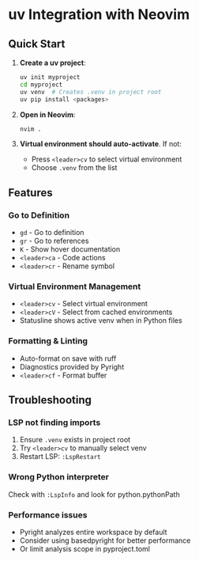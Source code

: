 # uv Integration with Neovim

## Quick Start

1. **Create a uv project**:
   ```bash
   uv init myproject
   cd myproject
   uv venv  # Creates .venv in project root
   uv pip install <packages>
   ```

2. **Open in Neovim**:
   ```bash
   nvim .
   ```

3. **Virtual environment should auto-activate**. If not:
   - Press `<leader>cv` to select virtual environment
   - Choose `.venv` from the list

## Features

### Go to Definition
- `gd` - Go to definition
- `gr` - Go to references
- `K` - Show hover documentation
- `<leader>ca` - Code actions
- `<leader>cr` - Rename symbol

### Virtual Environment Management
- `<leader>cv` - Select virtual environment
- `<leader>cV` - Select from cached environments
- Statusline shows active venv when in Python files

### Formatting & Linting
- Auto-format on save with ruff
- Diagnostics provided by Pyright
- `<leader>cf` - Format buffer

## Troubleshooting

### LSP not finding imports
1. Ensure `.venv` exists in project root
2. Try `<leader>cv` to manually select venv
3. Restart LSP: `:LspRestart`

### Wrong Python interpreter
Check with `:LspInfo` and look for python.pythonPath

### Performance issues
- Pyright analyzes entire workspace by default
- Consider using basedpyright for better performance
- Or limit analysis scope in pyproject.toml
